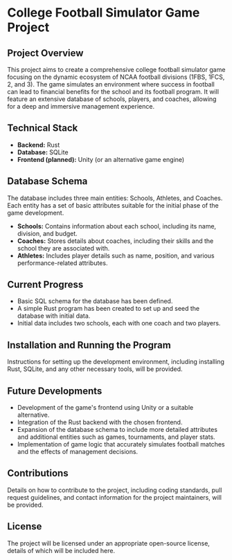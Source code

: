 # College Football Simulator Game Project

## Project Overview

This project aims to create a comprehensive college football simulator game focusing on the dynamic ecosystem of NCAA football divisions (1FBS, 1FCS, 2, and 3). The game simulates an environment where success in football can lead to financial benefits for the school and its football program. It will feature an extensive database of schools, players, and coaches, allowing for a deep and immersive management experience.

## Technical Stack

- **Backend:** Rust
- **Database:** SQLite
- **Frontend (planned):** Unity (or an alternative game engine)

## Database Schema

The database includes three main entities: Schools, Athletes, and Coaches. Each entity has a set of basic attributes suitable for the initial phase of the game development.

- **Schools:** Contains information about each school, including its name, division, and budget.
- **Coaches:** Stores details about coaches, including their skills and the school they are associated with.
- **Athletes:** Includes player details such as name, position, and various performance-related attributes.

## Current Progress

- Basic SQL schema for the database has been defined.
- A simple Rust program has been created to set up and seed the database with initial data.
- Initial data includes two schools, each with one coach and two players.

## Installation and Running the Program

Instructions for setting up the development environment, including installing Rust, SQLite, and any other necessary tools, will be provided.

## Future Developments

- Development of the game's frontend using Unity or a suitable alternative.
- Integration of the Rust backend with the chosen frontend.
- Expansion of the database schema to include more detailed attributes and additional entities such as games, tournaments, and player stats.
- Implementation of game logic that accurately simulates football matches and the effects of management decisions.

## Contributions

Details on how to contribute to the project, including coding standards, pull request guidelines, and contact information for the project maintainers, will be provided.

## License

The project will be licensed under an appropriate open-source license, details of which will be included here.

